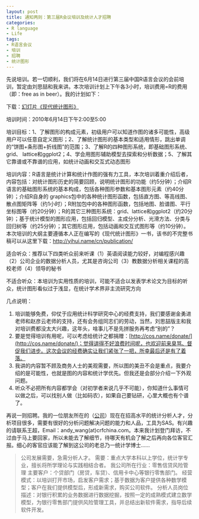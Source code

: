 ```yaml
---
layout: post
title: 通知两则：第三届R会议培训及统计人才招聘
categories:
- R language
- Life
tags:
- R语言会议
- 培训
- 招聘
- 统计图形
---
```


先说培训。若一切顺利，我们将在6月14日进行第三届中国R语言会议的会前培训，暂定由刘思喆和我来讲。本次培训计划上下午各3小时，培训费用=R的费用（即：free as in beer）。我的计划如下：

下载：[幻灯片《现代统计图形》](https://github.com/downloads/yihui/yihui.github.com/ChinaR-MSG-2010-Yihui-Xie.pdf)

培训时间：2010年6月14日下午2:00至5:00

培训目标：1、了解图形的构成元素，初级用户可以知道作图的诸多可能性，高级用户可以任意自定义图形；2、了解统计图形的基本类型和适用情形，跳出单调的“饼图+条形图+折线图”的范围；3、了解R的四种图形系统，即基础图形系统、grid、 lattice和ggplot2；4、学会用图形辅助模型去探索和分析数据；5、了解其它靠谱或不靠谱的应用，如统计动画和交互式动态图形

培训内容：R语言是统计计算和统计作图的强有力工具，本次培训着重介绍后者，内容包括：对统计图形历史的简要回顾，说明统计图形的功能（约5分钟）；介绍R语言的基础图形系统的基本构成，包括各种图形参数和基本图形元素（约40分钟）；介绍R自身的 graphics包中的各种统计图形函数，包括直方图、等高线图、散点图矩阵等（约1小时）；R附加包中的各种图形函数，包括地图、脸谱图、平行坐标图等（约20分钟）；R的其它三种图形系统：grid、lattice和ggplot2（约20分钟）；基于统计模型的图形应用，包括回归模型、主成分分析、光滑方法、分类与回归树等（约25分钟）；其它图形应用，包括动画和交互式图形等（约10分钟）。本次培训的大纲主要遵循本人正在编写的《现代统计图形》一书，该书的不完整书稿可以从这里下载：http://yihui.name/cn/publication/

适合听众：推荐以下四类听众前来听课（1）英语阅读能力较好，对编程感兴趣（2）公司企业的数据分析人员，尤其是咨询公司（3）教数据分析相关课程的高校老师（4）领导的秘书

不适合听众：本培训为实用性质的培训，可能不适合以发表学术论文为目标的听众，统计图形看似过于浅显，在统计学术界非主流研究方向

几点说明：

1. 培训能够免费，仰仗于应用统计科学研究中心的经费支持，我们要感谢金勇进老师和赵彦云老师的支持，还有会务组同志们的劳动，当然，刘思喆版主和我对培训费都没太大兴趣，这年头，啥事儿不是先拼服务再考虑“别的”？
2. 要是觉得培训有用呢，可以考虑给统计之都捐赠：[http://cos.name/donate/](http://cos.name/donate/)；觉得讲得不好浪费时间呢，也欢迎前来臭骂、督促我们进步。这次会议的经费确实让我们紧张了一把，所幸最后还是有了着落。
3. 我讲的内容暂不顾及商务人士的美观需要，所以图的美丑不会是重点，我要介绍的是可能性，也就是图的内容和统计学优先。但我还是会部分介绍一下外观问题。
4. 听众不必把所有内容都学会（对初学者来说几乎不可能），你知道什么事情可以做之后，可以找别人做（比如码农），如果自己要钻研，心里大概也有个谱了。

再说一则招聘。我的一位朋友所在的（[公司](http://www.crfchina.com/)）现在在招高水平的统计分析人才，分析项目很多，需要有很好的分析问题解决问题的能力和人品，工具为SAS。有兴趣的请联系王超，Email：andy_wang(at)crfchina.com。本来我计划登门拜访，不过由于马上要回家，所以未能去了解细节，待哪天有机会了解之后再向各位客官汇报。细心的客官应该能了解到这公司的老总乃一统计学博士……

> 公司发展需要，急需分析人才。
需要：重点大学本科以上学位，统计学专业，擅长将所学理论与实践相结合者。
我公司所在行业：零售信贷风险管理
主要客户：个贷部门（房贷，车贷）、信用卡中心等银行零售部门。
经营模式：以培训打开市场，启发客户需求；基于数据为客户提供各种数学模型；客户在我们提供模型后，形成新需求，购买公司软件。
分析人员岗位描述：对银行积累的业务数据进行数据挖掘，按照一定的成熟模式建立数学模型，为银行零售部门提供风险管理工具，并总结出新软件需求，指导后续软件开发。
